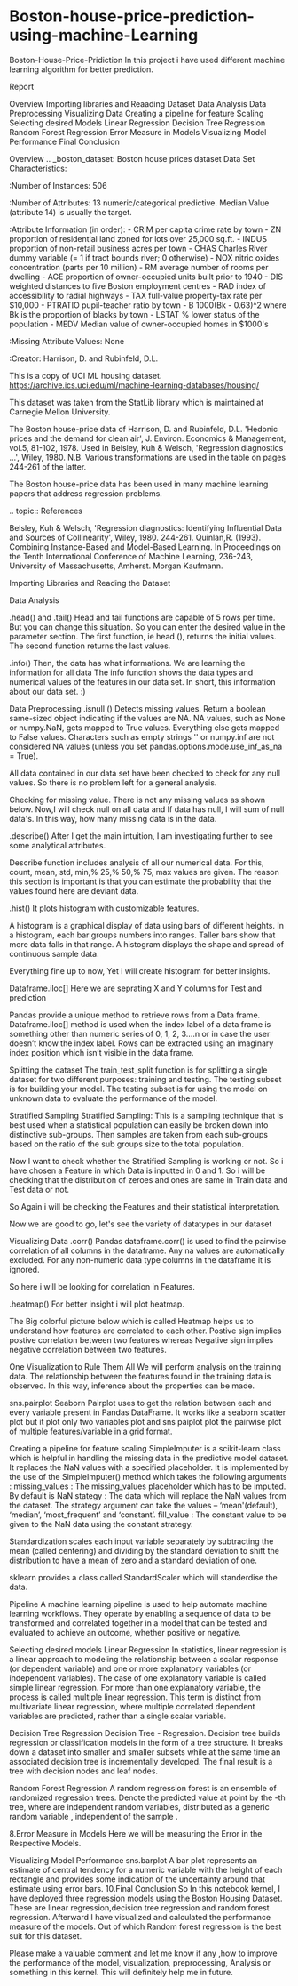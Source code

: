 # Boston-house-price-prediction-using-machine-Learning


Boston-House-Price-Pridiction
In this project i have used different machine learning algorithm for better prediction.

Report

Overview Importing libraries and Reaading Dataset Data Analysis Data Preprocessing Visualizing Data Creating a pipeline for feature Scaling Selecting desired Models Linear Regression Decision Tree Regression Random Forest Regression Error Measure in Models Visualizing Model Performance Final Conclusion

Overview .. _boston_dataset:
Boston house prices dataset Data Set Characteristics:

:Number of Instances: 506

:Number of Attributes: 13 numeric/categorical predictive. Median Value (attribute 14) is usually the target.

:Attribute Information (in order): - CRIM per capita crime rate by town - ZN proportion of residential land zoned for lots over 25,000 sq.ft. - INDUS proportion of non-retail business acres per town - CHAS Charles River dummy variable (= 1 if tract bounds river; 0 otherwise) - NOX nitric oxides concentration (parts per 10 million) - RM average number of rooms per dwelling - AGE proportion of owner-occupied units built prior to 1940 - DIS weighted distances to five Boston employment centres - RAD index of accessibility to radial highways - TAX full-value property-tax rate per $10,000 - PTRATIO pupil-teacher ratio by town - B 1000(Bk - 0.63)^2 where Bk is the proportion of blacks by town - LSTAT % lower status of the population - MEDV Median value of owner-occupied homes in $1000's

:Missing Attribute Values: None

:Creator: Harrison, D. and Rubinfeld, D.L.

This is a copy of UCI ML housing dataset. https://archive.ics.uci.edu/ml/machine-learning-databases/housing/

This dataset was taken from the StatLib library which is maintained at Carnegie Mellon University.

The Boston house-price data of Harrison, D. and Rubinfeld, D.L. 'Hedonic prices and the demand for clean air', J. Environ. Economics & Management, vol.5, 81-102, 1978. Used in Belsley, Kuh & Welsch, 'Regression diagnostics ...', Wiley, 1980. N.B. Various transformations are used in the table on pages 244-261 of the latter.

The Boston house-price data has been used in many machine learning papers that address regression problems.

.. topic:: References

Belsley, Kuh & Welsch, 'Regression diagnostics: Identifying Influential Data and Sources of Collinearity', Wiley, 1980. 244-261. Quinlan,R. (1993). Combining Instance-Based and Model-Based Learning. In Proceedings on the Tenth International Conference of Machine Learning, 236-243, University of Massachusetts, Amherst. Morgan Kaufmann.

Importing Libraries and Reading the Dataset

Data Analysis

.head() and .tail() Head and tail functions are capable of 5 rows per time. But you can change this situation. So you can enter the desired value in the parameter section. The first function, ie head (), returns the initial values. The second function returns the last values.

.info() Then, the data has what informations. We are learning the information for all data The info function shows the data types and numerical values of the features in our data set. In short, this information about our data set. :)

Data Preprocessing
.isnull () Detects missing values. Return a boolean same-sized object indicating if the values are NA. NA values, such as None or numpy.NaN, gets mapped to True values. Everything else gets mapped to False values. Characters such as empty strings '' or numpy.inf are not considered NA values (unless you set pandas.options.mode.use_inf_as_na = True).

All data contained in our data set have been checked to check for any null values. So there is no problem left for a general analysis.

Checking for missing value. There is not any missing values as shown below. Now,I will check null on all data and If data has null, I will sum of null data's. In this way, how many missing data is in the data.

.describe() After I get the main intuition, I am investigating further to see some analytical attributes.

Describe function includes analysis of all our numerical data. For this, count, mean, std, min,% 25,% 50,% 75, max values are given. The reason this section is important is that you can estimate the probability that the values found here are deviant data.

.hist() It plots histogram with customizable features.

A histogram is a graphical display of data using bars of different heights. In a histogram, each bar groups numbers into ranges. Taller bars show that more data falls in that range. A histogram displays the shape and spread of continuous sample data.

Everything fine up to now, Yet i will create histogram for better insights.

Dataframe.iloc[] Here we are seprating X and Y columns for Test and prediction

Pandas provide a unique method to retrieve rows from a Data frame. Dataframe.iloc[] method is used when the index label of a data frame is something other than numeric series of 0, 1, 2, 3….n or in case the user doesn’t know the index label. Rows can be extracted using an imaginary index position which isn’t visible in the data frame.

Splitting the dataset The train_test_split function is for splitting a single dataset for two different purposes: training and testing. The testing subset is for building your model. The testing subset is for using the model on unknown data to evaluate the performance of the model.

Stratified Sampling Stratified Sampling: This is a sampling technique that is best used when a statistical population can easily be broken down into distinctive sub-groups. Then samples are taken from each sub-groups based on the ratio of the sub groups size to the total population.

Now I want to check whether the Stratified Sampling is working or not. So i have chosen a Feature in which Data is inputted in 0 and 1. So i will be checking that the distribution of zeroes and ones are same in Train data and Test data or not.

So Again i will be checking the Features and their statistical interpretation.

Now we are good to go, let's see the variety of datatypes in our dataset

Visualizing Data
.corr() Pandas dataframe.corr() is used to find the pairwise correlation of all columns in the dataframe. Any na values are automatically excluded. For any non-numeric data type columns in the dataframe it is ignored.

So here i will be looking for correlation in Features.

.heatmap() For better insight i will plot heatmap.

The Big colorful picture below which is called Heatmap helps us to understand how features are correlated to each other. Postive sign implies postive correlation between two features whereas Negative sign implies negative correlation between two features.

One Visualization to Rule Them All We will perform analysis on the training data. The relationship between the features found in the training data is observed. In this way, inference about the properties can be made.

sns.pairplot Seaborn Pairplot uses to get the relation between each and every variable present in Pandas DataFrame. It works like a seaborn scatter plot but it plot only two variables plot and sns paiplot plot the pairwise plot of multiple features/variable in a grid format.

Creating a pipeline for feature scaling SimpleImputer is a scikit-learn class which is helpful in handling the missing data in the predictive model dataset. It replaces the NaN values with a specified placeholder. It is implemented by the use of the SimpleImputer() method which takes the following arguments :
missing_values : The missing_values placeholder which has to be imputed. By default is NaN stategy : The data which will replace the NaN values from the dataset. The strategy argument can take the values – ‘mean'(default), ‘median’, ‘most_frequent’ and ‘constant’. fill_value : The constant value to be given to the NaN data using the constant strategy.

Standardization scales each input variable separately by subtracting the mean (called centering) and dividing by the standard deviation to shift the distribution to have a mean of zero and a standard deviation of one.

sklearn provides a class called StandardScaler which will standerdise the data.

Pipeline A machine learning pipeline is used to help automate machine learning workflows. They operate by enabling a sequence of data to be transformed and correlated together in a model that can be tested and evaluated to achieve an outcome, whether positive or negative.

Selecting desired models
Linear Regression In statistics, linear regression is a linear approach to modeling the relationship between a scalar response (or dependent variable) and one or more explanatory variables (or independent variables). The case of one explanatory variable is called simple linear regression. For more than one explanatory variable, the process is called multiple linear regression. This term is distinct from multivariate linear regression, where multiple correlated dependent variables are predicted, rather than a single scalar variable.

Decision Tree Regression Decision Tree - Regression. Decision tree builds regression or classification models in the form of a tree structure. It breaks down a dataset into smaller and smaller subsets while at the same time an associated decision tree is incrementally developed. The final result is a tree with decision nodes and leaf nodes.

Random Forest Regression A random regression forest is an ensemble of randomized regression trees. Denote the predicted value at point by the -th tree, where are independent random variables, distributed as a generic random variable , independent of the sample .

8.Error Measure in Models Here we will be measuring the Error in the Respective Models.

Visualizing Model Performance sns.barplot A bar plot represents an estimate of central tendency for a numeric variable with the height of each rectangle and provides some indication of the uncertainty around that estimate using error bars.
10.Final Conclusion So In this notebook kernel, I have deployed three regression models using the Boston Housing Dataset. These are linear regression,decision tree regression and random forest regression. Afterward I have visualized and calculated the performance measure of the models. Out of which Random forest regression is the best suit for this dataset.

Please make a valuable comment and let me know if any ,how to improve the performance of the model, visualization, preprocessing, Analysis or something in this kernel. This will definitely help me in future.
